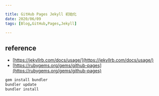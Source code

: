 ```yaml
---

title: GitHub Pages Jekyll 初始化
date: 2020/06/09
tags: [Blog,GitHub,Pages,Jekyll]

---
```



## reference
- [https://jekyllrb.com/docs/usage/](https://jekyllrb.com/docs/usage/)
- [https://rubygems.org/gems/github-pages](https://rubygems.org/gems/github-pages)


```bash
gem install bundler
bundler update
bundler install
```
